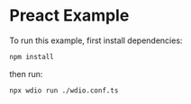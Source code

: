 # Preact Example

To run this example, first install dependencies:

```sh { name=install-preact }
npm install
```

then run:

```sh { name=test }
npx wdio run ./wdio.conf.ts
```